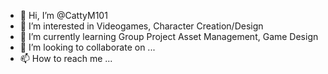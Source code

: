 - 👋 Hi, I’m @CattyM101
- 👀 I’m interested in Videogames, Character Creation/Design 
- 🌱 I’m currently learning Group Project Asset Management, Game Design
- 💞️ I’m looking to collaborate on ...
- 📫 How to reach me ...

<!---
CattyM101/CattyM101 is a ✨ special ✨ repository because its `README.md` (this file) appears on your GitHub profile.
You can click the Preview link to take a look at your changes.
--->
